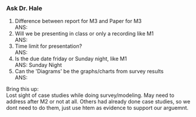 ### Ask Dr. Hale
1) Difference between report for M3 and Paper for M3  
 ANS:  
2) Will we be presenting in class or only a recording like M1  
  ANS:
3) Time limit for presentation?  
   ANS:  
4) Is the due date friday or Sunday night, like M1  
  ANS:  Sunday Night
5) Can the 'Diagrams' be the graphs/charts from survey results  
  ANS:  

Bring this up:  
Lost sight of case studies while doing survey/modeling. May need to address after M2 or not at all. Others had already done case studies, so we dont need to do them, just use htem as evidence to support our arguemnt.
